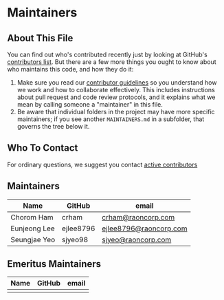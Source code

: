 # Maintainers

## About This File

You can find out who's contributed recently just by looking at GitHub's
[contributors list](../../graphs/contributors). But there are a few more
things you ought to know about who maintains this code, and how they do it:

1. Make sure you read our [contributor guidelines](CONTRIBUTING.md)
   so you understand how we work and how to collaborate effectively.
   This includes instructions about pull request and code review protocols,
   and it explains what we mean by calling someone a "maintainer" in this
   file.
2. Be aware that individual folders in the project may have more
   specific maintainers; if you see another `MAINTAINERS.md` in a subfolder,
   that governs the tree below it.


## Who To Contact

For ordinary questions, we suggest you contact [active contributors](../../graphs/contributors)


## Maintainers

| Name               | GitHub                       | email                               |
|--------------------|------------------------------|-------------------------------------|
| Chorom Ham         | crham                        | crham@raoncorp.com                  |
| Eunjeong Lee       | ejlee8796                    | ejlee8796@raoncorp.com              |
| Seungjae Yeo       | sjyeo98                      | sjyeo@raoncorp.com                  |


## Emeritus Maintainers

| Name                      | GitHub                  | email                               |
|---------------------------|------------------|----------------------------------------------------|
|             |           |  |     